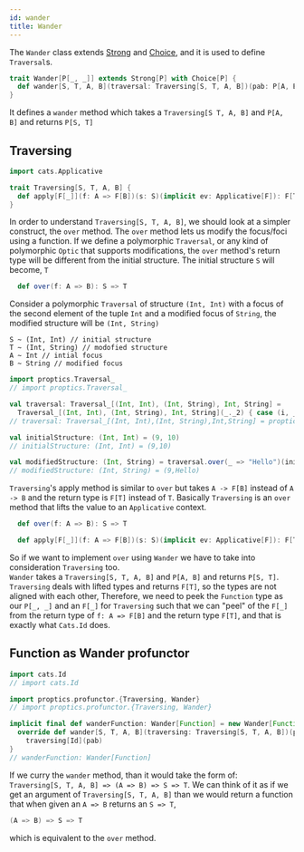 ```yaml
---
id: wander
title: Wander
---
```


The `Wander` class extends [Strong](/Proptics/docs/profunctors/strong) and [Choice](/Proptics/docs/profunctors/choice), and it is used to define `Traversal`s.

```scala
trait Wander[P[_, _]] extends Strong[P] with Choice[P] {
  def wander[S, T, A, B](traversal: Traversing[S, T, A, B])(pab: P[A, B]): P[S, T]
}
```

It defines a `wander` method which takes a `Traversing[S T, A, B]` and `P[A, B]` and returns `P[S, T]`

## Traversing

```scala
import cats.Applicative

trait Traversing[S, T, A, B] {
  def apply[F[_]](f: A => F[B])(s: S)(implicit ev: Applicative[F]): F[T]
}
```

In order to understand `Traversing[S, T, A, B]`, we should look at a simpler construct, the `over` method.
The `over` method lets us modify the focus/foci using a function. If we define a polymorphic `Traversal`, or any kind of 
polymorphic `Optic` that supports modifications, the `over` method's return type will be different from the initial structure. The initial structure `S` 
will become, `T`

```scala
  def over(f: A => B): S => T
```

Consider a polymorphic `Traversal` of structure `(Int, Int)` with a focus of the second element of the tuple `Int` and a modified focus of `String`, the modified 
structure will be `(Int, String)`

```
S ~ (Int, Int) // initial structure
T ~ (Int, String) // modofied structure
A ~ Int // intial focus
B ~ String // modified focus 
```

```scala
import proptics.Traversal_
// import proptics.Traversal_

val traversal: Traversal_[(Int, Int), (Int, String), Int, String] =
  Traversal_[(Int, Int), (Int, String), Int, String](_._2) { case (i, _) => str => (i, str) }
// traversal: Traversal_[(Int, Int),(Int, String),Int,String] = proptics.Traversal_$$anon$13@2859e95

val initialStructure: (Int, Int) = (9, 10)
// initialStructure: (Int, Int) = (9,10)

val modifiedStructure: (Int, String) = traversal.over(_ => "Hello")(initialStructure)
// modifiedStructure: (Int, String) = (9,Hello)
```

`Traversing`'s apply method is similar to `over` but takes `A -> F[B]` instead of `A -> B` and the return type is `F[T]` instead of `T`.
Basically `Traversing` is an `over` method that lifts the value to an `Applicative` context. 

```scala
  def over(f: A => B): S => T

  def apply[F[_]](f: A => F[B])(s: S)(implicit ev: Applicative[F]): F[T]
```

So if we want to implement `over` using `Wander` we have to take into consideration `Traversing` too.<br/>
`Wander` takes a `Traversing[S, T, A, B]` and `P[A, B]` and returns `P[S, T]`. `Traversing` deals with lifted types and returns `F[T]`, 
so the types are not aligned with each other, Therefore, we need to peek the `Function` type as our `P[_, _]` and an `F[_]` for `Traversing` such that we can "peel" of the 
`F[_]` from the return type of `f: A => F[B]` and the return type `F[T]`, and that is exactly what `Cats.Id` does.

## Function as Wander profunctor

```scala
import cats.Id
// import cats.Id

import proptics.profunctor.{Traversing, Wander}
// import proptics.profunctor.{Traversing, Wander}

implicit final def wanderFunction: Wander[Function] = new Wander[Function] {
  override def wander[S, T, A, B](traversing: Traversing[S, T, A, B])(pab: A => B): S => T = 
    traversing[Id](pab)
}
// wanderFunction: Wander[Function]
```

If we curry the `wander` method, than it would take the form of:<br/> `Traversing[S, T, A, B] => (A => B) => S => T`. We can think of it as
if we get an argument of `Traversing[S, T, A, B]` than we would return a function that when given an `A => B` returns an `S => T`,

```scala
(A => B) => S => T
```

which is equivalent to the `over` method.






